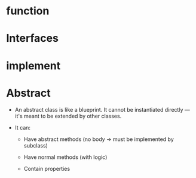 # function

# Interfaces

# implement

# Abstract

- An abstract class is like a blueprint.
  It cannot be instantiated directly — it's meant to be extended by other classes.

- It can:

  - Have abstract methods (no body → must be implemented by subclass)

  - Have normal methods (with logic)

  - Contain properties
